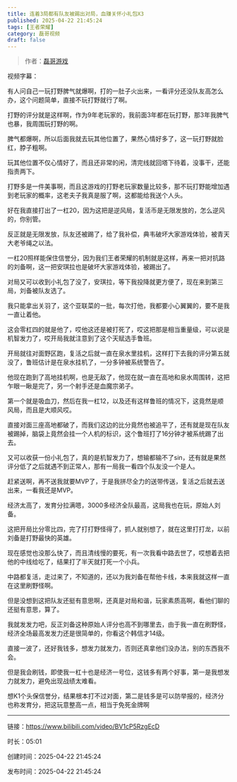 ```yaml
---
title: 连着3局都有队友被踢出对局，血赚关怀小礼包X3
published: 2025-04-22 21:45:24
tags: [王者荣耀]
category: 磊哥视频
draft: false
---
```



> 作者：[磊哥游戏](https://space.bilibili.com/268941858?spm_id_from=333.788.upinfo.head.click)

视频字幕：

有人问自己一玩打野脾气就爆啊，打的一肚子火出来，一看评分还没队友高怎么办，这个问题简单，直接不玩打野就行了啊。

打野的评分就是这样啊，作为9年老玩家的，我前面3年都在玩打野，那3年我脾气也暴，我周围玩打野的啊。

脾气都爆啊，所以后面我就去玩其他位置了，果然心情好多了，这一玩打野就脸红，脖子粗啊。

玩其他位置不仅心情好了，而且还非常的闲，清完线就回塔下待着，没事干，还能指责两下。

打野多是一件美事啊，而且这游戏的打野老玩家数量比较多，那不玩打野能增加遇到老玩家的概率，这老夫子我真是服了啊，这都能给我送个人头。

好在我直接打出了一杠20，因为这把是逆风局，复活币是无限发放的，怎么逆风的，你别管。

反正就是无限发放，队友还被踢了，给了我补偿，典韦破坏大家游戏体验，被青天大老爷绳之以法。

一杠20照样能保住信誉分，因为我们王者荣耀的机制就是这样，再来一把对抗路的刘备啊，这一把安琪拉也是破坏大家游戏体验，被踢出了。

对局又可以收到小礼包了没了，安琪拉，等下我投降就更方便了，现在来到第三局，刘备被队友选了。

我只能拿出关羽了，这个亚联菜的一批，每次打他，我都要小心翼翼的，要不是我一直让着他。

这会零杠四的就是他了，哎他这还是被打死了，哎这把那是相当重量级，可以说是机智发力了，哎开局我就注意到了这个天赋选手鲁班。

开局就往对面野区跑，复活之后就一直在泉水里挂机，这样打下去我的评分第五就没了，鲁班估计是在泉水挂机了，一分多钟被系统警告了。

他现在跑到了高地挂机啊，也是无敌了，他现在就一直在高地和泉水周围转，这把乍眼一瞅是完了，另一个射手还是血魔宗弟子。

第一个就是吸血刀，然后在我一杠12，以及还有这样鲁班的情况下，这竟然是顺风局，而且是大顺风哎。

直接对面三座高地都破了，而我们这边的比分竟然也被追平了，还有就是现在队友被踢掉，脑袋上竟然会挂一个人机的标识，这个鲁班打了16分钟才被系统踢了出去。

又可以收获一份小礼包了，真的是机智发力了，想输都输不了sin，还有就是果然评分低了之后就遇不到正常人，那有一局我一看四个队友没一个是人。

赶紧送啊，再不送我就要MVP了，于是我拼尽全力的送带传送，复活之后就去送出来，一看我还是MVP。

经济太高了，发育分拉满嗯，3000多经济全队最高，这局我也在玩，原始人刘备。

这把开局比分零比四，完了打打野怪得了，抓人就别想了，就在这里打打龙，以前刘备是打野最快的英雄。

现在感觉也没那么快了，而且清线慢的要死，有一次我看中路去世了，哎想着去把他的中线给吃了，结果打了半天就打死一个小兵。

中路都复活，走过来了，不知道的，还以为我刘备在帮他卡线，本来我就这样一直在这里刷野怪啊。

但是没想到这把队友还挺有意思啊，还真是对局和谐，玩家素质高啊，看他们聊的还挺有意思，算了。

我就发发力吧，反正刘备这种原始人评分也高不到哪里去，由于我一直在刷野怪，经济全场最高发发力还是很简单的，你看这个韩信才14级。

直接一波了，还好我钱多，想发力就发力，否则还真拿他们没办法，别的东西我不会。

但是我会刷钱，即使我一杠十也是经济一号位，这钱多有两个好事，第一是我想发力就发力，避免出现战绩太难看。

想K1个头保信誉分，结果根本打不过对面，第二是钱多是可以防举报的，经济分也称发育分，把这玩意整高一点，相当于免死金牌啊

---


链接：https://www.bilibili.com/video/BV1cP5RzgEcD



时长：05:01

创建时间：2025-04-22 21:45:24

发布时间：2025-04-22 21:45:24
